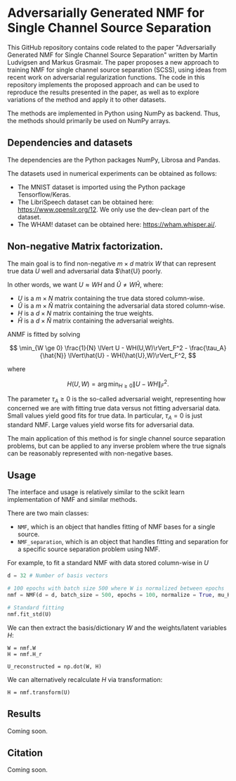 # Adversarially Generated NMF for Single Channel Source Separation

This GitHub repository contains code related to the paper "Adversarially Generated NMF for Single Channel Source Separation" written by Martin Ludvigsen and Markus Grasmair. The paper proposes a new approach to training NMF for single channel source separation (SCSS), using ideas from recent work on adversarial regularization functions. The code in this repository implements the proposed approach and can be used to reproduce the results presented in the paper, as well as to explore variations of the method and apply it to other datasets.

The methods are implemented in Python using NumPy as backend. Thus, the methods should primarily be used on NumPy arrays.

## Dependencies and datasets

The dependencies are the Python packages NumPy, Librosa and Pandas. 

The datasets used in numerical experiments can be obtained as follows:
- The MNIST dataset is imported using the Python package Tensorflow/Keras. 
- The LibriSpeech dataset can be obtained here: https://www.openslr.org/12. We only use the dev-clean part of the dataset.
- The WHAM! dataset can be obtained here: https://wham.whisper.ai/.

## Non-negative Matrix factorization.

The main goal is to find non-negative $m \times d$ matrix $W$ that can represent true data $U$ well and adversarial data $\hat{U} poorly.

In other words, we want $U \approx WH$ and $\hat{U} \neq W\hat{H}$, where:
- $U$ is a $m \times N$ matrix containing the true data stored column-wise.
- $\hat{U}$ is a $m \times \hat{N}$ matrix containing the adversarial data stored column-wise.
- $H$ is a $d \times N$ matrix containing the true weights.
- $\hat{H}$ is a $d \times \hat{N}$ matrix containing the adversarial weights.

ANMF is fitted by solving

$$ \min_{W \ge 0} \frac{1}{N} \lVert U - WH(U,W)\rVert_F^2 - \frac{\tau_A}{\hat{N}}  \lVert\hat{U} - WH(\hat{U},W)\rVert_F^2, $$

where

$$ H(U,W) = \arg \min_{H \ge 0} \lVert U - WH\rVert_F^2.$$

The parameter $\tau_A \ge 0$ is the so-called adversarial weight, representing how concerned we are with fitting true data versus not fitting adversarial data. Small values yield good fits for true data. In particular, $\tau_A = 0$ is just standard NMF. Large values yield worse fits for adversarial data.

The main application of this method is for single channel source separation problems, but can be applied to any inverse problem where the true signals can be reasonably represented with non-negative bases.

## Usage
The interface and usage is relatively similar to the scikit learn implementation of NMF and similar methods.

There are two main classes:

- ```NMF```, which is an object that handles fitting of NMF bases for a single source.
- ```NMF_separation```, which is an object that handles fitting and separation for a specific source separation problem using NMF.

For example, to fit a standard NMF with data stored column-wise in $U$

```python
d = 32 # Number of basis vectors

# 100 epochs with batch size 500 where W is normalized between epochs
nmf = NMF(d = d, batch_size = 500, epochs = 100, normalize = True, mu_H = )

# Standard fitting
nmf.fit_std(U)
```

We can then extract the basis/dictionary $W$ and the weights/latent variables $H$:
```
W = nmf.W
H = nmf.H_r

U_reconstructed = np.dot(W, H)
```

We can alternatively recalculate $H$ via transformation:
```
H = nmf.transform(U)
```

## Results

Coming soon.

## Citation

Coming soon. 
